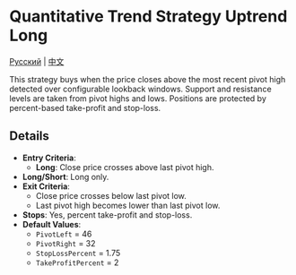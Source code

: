 # Quantitative Trend Strategy Uptrend Long
[Русский](README_ru.md) | [中文](README_cn.md)

This strategy buys when the price closes above the most recent pivot high detected over configurable lookback windows. Support and resistance levels are taken from pivot highs and lows. Positions are protected by percent-based take-profit and stop-loss.

## Details

- **Entry Criteria**:
  - **Long**: Close price crosses above last pivot high.
- **Long/Short**: Long only.
- **Exit Criteria**:
  - Close price crosses below last pivot low.
  - Last pivot high becomes lower than last pivot low.
- **Stops**: Yes, percent take-profit and stop-loss.
- **Default Values**:
  - `PivotLeft` = 46
  - `PivotRight` = 32
  - `StopLossPercent` = 1.75
  - `TakeProfitPercent` = 2
